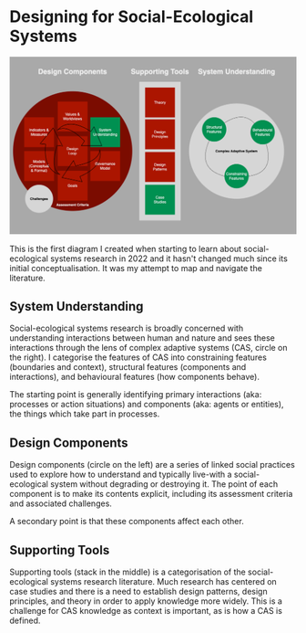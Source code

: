 # Designing for Social-Ecological Systems

![image](../images/designing-for-ses.png)

This is the first diagram I created when starting to learn about social-ecological systems research in 2022 and it hasn't changed much since its initial conceptualisation. It was my attempt to map and navigate the literature.

## System Understanding

Social-ecological systems research is broadly concerned with understanding interactions between human and nature and sees these interactions through the lens of complex adaptive systems (CAS, circle on the right). I categorise the features of CAS into constraining features (boundaries and context), structural features (components and interactions), and behavioural features (how components behave). 

The starting point is generally identifying primary interactions (aka: processes or action situations) and components (aka: agents or entities), the things which take part in processes.

## Design Components

Design components (circle on the left) are a series of linked social practices used to explore how to understand and typically live-with a social-ecological system without degrading or destroying it. The point of each component is to make its contents explicit, including its assessment criteria and associated challenges.

A secondary point is that these components affect each other.

## Supporting Tools

Supporting tools (stack in the middle) is a categorisation of the social-ecological systems research literature. Much research has centered on case studies and there is a need to establish design patterns, design principles, and theory in order to apply knowledge more widely. This is a challenge for CAS knowledge as context is important, as is how a CAS is defined.
